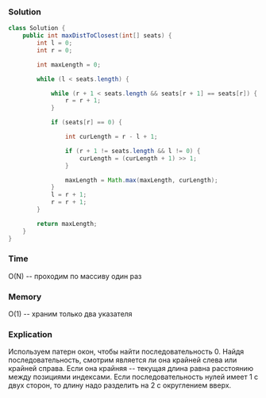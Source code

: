 ### Solution
```java
class Solution {
    public int maxDistToClosest(int[] seats) {
        int l = 0;
        int r = 0;

        int maxLength = 0;

        while (l < seats.length) {

            while (r + 1 < seats.length && seats[r + 1] == seats[r]) {
                r = r + 1;
            }

            if (seats[r] == 0) {

                int curLength = r - l + 1;

                if (r + 1 != seats.length && l != 0) {
                    curLength = (curLength + 1) >> 1;
                }

                maxLength = Math.max(maxLength, curLength);
            }
            l = r + 1;
            r = r + 1;
        }

        return maxLength;
    }
}
```
### Time
O(N) -- проходим по массиву один раз
### Memory
O(1) -- храним только два указателя
### Explication
Используем патерн окон, чтобы найти последовательность 0.
Найдя последовательность, смотрим является ли она крайней слева или крайней справа.
Если она крайняя -- текущая длина равна расстоянию между позициями индексами.
Если последовательность нулей имеет 1 с двух сторон, то длину надо разделить на 2 с округлением вверх.
